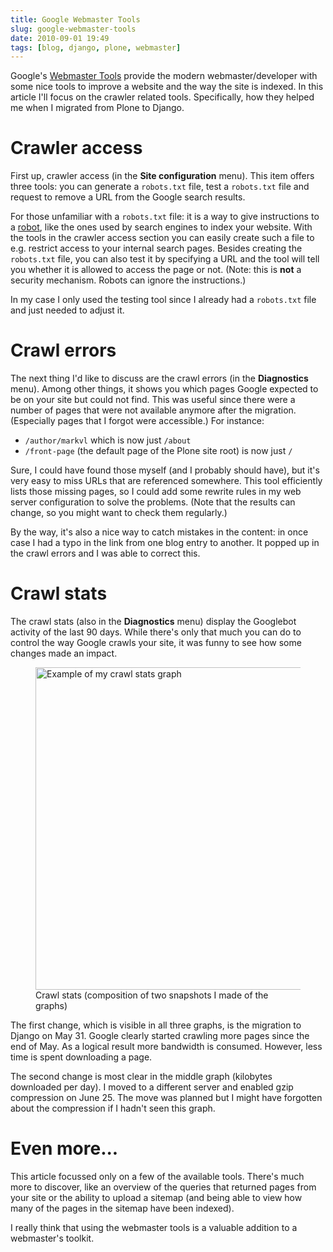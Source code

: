 ```yaml
---
title: Google Webmaster Tools
slug: google-webmaster-tools
date: 2010-09-01 19:49
tags: [blog, django, plone, webmaster]
---
```


Google's [Webmaster Tools](http://www.google.com/webmasters/tools/)
provide the modern webmaster/developer with some nice tools to improve
a website and the way the site is indexed. In this article I'll focus
on the crawler related tools. Specifically, how they helped me when I
migrated from Plone to Django.

# Crawler access

First up, crawler access (in the **Site configuration** menu). This
item offers three tools: you can generate a `robots.txt` file, test a
`robots.txt` file and request to remove a URL from the Google search
results.

For those unfamiliar with a `robots.txt` file: it is a way to give
instructions to a [robot](http://www.robotstxt.org/faq/what.html),
like the ones used by search engines to index your website. With the
tools in the crawler access section you can easily create such a file
to e.g. restrict access to your internal search pages. Besides
creating the `robots.txt` file, you can also test it by specifying a
URL and the tool will tell you whether it is allowed to access the
page or not. (Note: this is **not** a security mechanism. Robots can
ignore the instructions.)

In my case I only used the testing tool since I already had a
`robots.txt` file and just needed to adjust it.

# Crawl errors

The next thing I'd like to discuss are the crawl errors (in the
**Diagnostics** menu). Among other things, it shows you which pages
Google expected to be on your site but could not find. This was useful
since there were a number of pages that were not available anymore
after the migration. (Especially pages that I forgot were accessible.)
For instance:

-   `/author/markvl` which is now just `/about`
-   `/front-page` (the default page of the Plone site root) is now just `/`

Sure, I could have found those myself (and I probably should have),
but it's very easy to miss URLs that are referenced somewhere. This
tool efficiently lists those missing pages, so I could add some
rewrite rules in my web server configuration to solve the
problems. (Note that the results can change, so you might want to
check them regularly.)

By the way, it's also a nice way to catch mistakes in the content: in
once case I had a typo in the link from one blog entry to another. It
popped up in the crawl errors and I was able to correct this.

# Crawl stats

The crawl stats (also in the **Diagnostics** menu) display the
Googlebot activity of the last 90 days. While there's only that much
you can do to control the way Google crawls your site, it was funny to
see how some changes made an impact.

<figure>
  <img src="/images/google-crawl-stats.png" alt="Example of my crawl stats graph"
       width="460" height="516"/>
  <figcaption>
    Crawl stats (composition of two snapshots I made of the graphs)
  </figcaption>
</figure>

The first change, which is visible in all three graphs, is the
migration to Django on May 31. Google clearly started crawling more
pages since the end of May. As a logical result more bandwidth is
consumed. However, less time is spent downloading a page.

The second change is most clear in the middle graph (kilobytes
downloaded per day). I moved to a different server and enabled gzip
compression on June 25. The move was planned but I might have
forgotten about the compression if I hadn't seen this graph.

# Even more...

This article focussed only on a few of the available tools. There's
much more to discover, like an overview of the queries that returned
pages from your site or the ability to upload a sitemap (and being
able to view how many of the pages in the sitemap have been indexed).

I really think that using the webmaster tools is a valuable addition
to a webmaster's toolkit.
